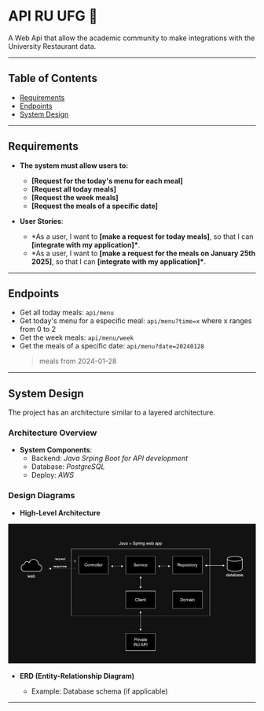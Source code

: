 <h1 > API RU UFG 🍲</h1>

A Web Api that allow the academic community to make integrations with the University Restaurant data.

---

## Table of Contents

- [Requirements](#requirements)
- [Endpoints](#endpoints)
- [System Design](#system-design)

---

## Requirements

- **The system must allow users to:**

  - **[Request for the today's menu for each meal]**
  - **[Request all today meals]**
  - **[Request the week meals]**
  - **[Request the meals of a specific date]**

- **User Stories**:
  - \*As a user, I want to **[make a request for today meals]**, so that I can **[integrate with my application]\***.
  - \*As a user, I want to **[make a request for the meals on January 25th 2025]**, so that I can **[integrate with my application]\***.

---

## Endpoints

- Get all today meals: `api/menu`
- Get today's menu for a especific meal: `api/menu?time=x` where x ranges from 0 to 2
- Get the week meals: `api/menu/week`
- Get the meals of a specific date: `api/menu?date=20240128`
  > meals from 2024-01-28

---

## System Design

The project has an architecture similar to a layered architecture.

### Architecture Overview

- **System Components**:
  - Backend: _Java Srping Boot for API development_
  - Database: _PostgreSQL_
  - Deploy: _AWS_

### Design Diagrams

- **High-Level Architecture**

![Architecture Overview](./Docs/API-RU-Architecture.png)

- **ERD (Entity-Relationship Diagram)**

  - Example: Database schema (if applicable)

---

